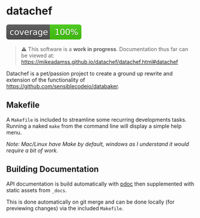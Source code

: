 # datachef
![The test coverage for datachef is 100%](./coverage-100.svg)

> :warning: This software is a **work in progress**. Documentation thus far can be viewed at: https://mikeadamss.github.io/datachef/datachef.html#datachef

Datachef is a pet/passion project to create a ground up rewrite and extension of the functionality of https://github.com/sensiblecodeio/databaker. 

## Makefile

A `Makefile` is included to streamline some recurring developments tasks. Running a naked `make` from the command line will display a simple help menu.

_Note: Mac/Linux have Make by default, windows as I understand it would require a bit of work._

## Building Documentation

API documentation is build automatically with [pdoc](https://pdoc.dev/) then supplemented with static assets from `_docs`.

This is done automatically on git merge and can be done locally (for previewing changes) via the included `Makefile`.
